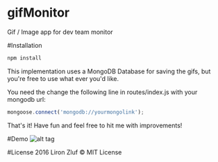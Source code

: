 # gifMonitor
Gif / Image app for dev team monitor

#Installation
```js
npm install
```

This implementation uses a MongoDB Database for saving the gifs, 
but you're free to use what ever you'd like.

You need the change the following line in routes/index.js with your mongodb url:

```js
mongoose.connect('mongodb://yourmongolink');
```

That's it! Have fun and feel free to hit me with improvements!

#Demo
![alt tag](https://s17.postimg.org/r3q0k9pxr/demo_Gif_Monitor.png)

#License
2016 Liron Zluf &copy; MIT License